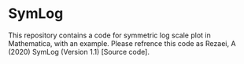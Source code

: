 # SymLog
This repository contains a code for symmetric log scale plot in Mathematica, with an example. Please refrence this code as Rezaei, A (2020) SymLog (Version 1.1) [Source code].
